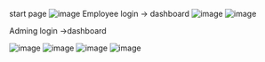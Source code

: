 start page
![image](https://github.com/user-attachments/assets/4c390748-4229-4294-b41a-1e5036c00477)
Employee login -> dashboard
![image](https://github.com/user-attachments/assets/20835ec1-8b8b-4587-9b0b-e0208b518fe8)
![image](https://github.com/user-attachments/assets/45613baf-1d43-4164-9d23-8a686aea85fe)


Adming login ->dashboard

![image](https://github.com/user-attachments/assets/36775d14-7b5d-4182-ac3b-caf13d2165a2)
![image](https://github.com/user-attachments/assets/e63d18f8-4db5-4be0-a93d-093d4e375dcf)
![image](https://github.com/user-attachments/assets/41f85b23-82af-4df2-b2e3-9b7a5b576491)
![image](https://github.com/user-attachments/assets/0cbcdbf6-2241-43d7-9c45-12df5b1826ad)



